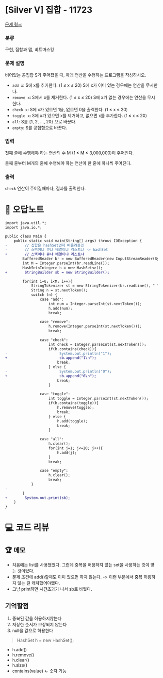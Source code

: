 # [Silver V] 집합 - 11723 

[문제 링크](https://www.acmicpc.net/problem/11723) 

### 분류

구현, 집합과 맵, 비트마스킹

### 문제 설명

<p>비어있는 공집합 S가 주어졌을 때, 아래 연산을 수행하는 프로그램을 작성하시오.</p>

<ul>
	<li><code>add x</code>: S에 x를 추가한다. (1 ≤ x ≤ 20) S에 x가 이미 있는 경우에는 연산을 무시한다.</li>
	<li><code>remove x</code>: S에서 x를 제거한다. (1 ≤ x ≤ 20) S에 x가 없는 경우에는 연산을 무시한다.</li>
	<li><code>check x</code>: S에 x가 있으면 1을, 없으면 0을 출력한다. (1 ≤ x ≤ 20)</li>
	<li><code>toggle x</code>: S에 x가 있으면 x를 제거하고, 없으면 x를 추가한다. (1 ≤ x ≤ 20)</li>
	<li><code>all</code>: S를 {1, 2, ..., 20} 으로 바꾼다.</li>
	<li><code>empty</code>: S를 공집합으로 바꾼다.</li>
</ul>

### 입력 

 <p>첫째 줄에 수행해야 하는 연산의 수 M (1 ≤ M ≤ 3,000,000)이 주어진다.</p>

<p>둘째 줄부터 M개의 줄에 수행해야 하는 연산이 한 줄에 하나씩 주어진다.</p>

### 출력 

 <p><code>check</code> 연산이 주어질때마다, 결과를 출력한다.</p>



#  🚀  오답노트 

```diff
import java.util.*;
import java.io.*;

public class Main {
    public static void main(String[] args) throws IOException {
-        // 집합은 hashSet먼저 떠올려볼것 
-        // 스택이냐 큐냐 배열이냐 리스트냐 -> hashSet
+        // 스택이냐 큐냐 배열이냐 리스트냐 
        BufferedReader br = new BufferedReader(new InputStreamReader(System.in));
        int M = Integer.parseInt(br.readLine());
        HashSet<Integer> h = new HashSet<>();
+        StringBuilder sb = new StringBuilder();
        
        for(int i=0; i<M; i++){
            StringTokenizer st = new StringTokenizer(br.readLine(), " ");
            String n = st.nextToken();
            switch (n) {
                case "add": 
                    int num = Integer.parseInt(st.nextToken());
                    h.add(num);
                    break;                    
                    
                case "remove":
                    h.remove(Integer.parseInt(st.nextToken()));
                    break; 
                    
                case "check":
                    int check = Integer.parseInt(st.nextToken());
                    if(h.contains(check)){
-                        System.out.println("1");
+                        sb.append("1\n");
                        break;
                    } else {
-                        System.out.println("0");
+                        sb.append("0\n");
                        break;
                    }
                    
                case "toggle":
                    int toggle = Integer.parseInt(st.nextToken());
                    if(h.contains(toggle)){
                        h.remove(toggle);
                        break;
                    } else {
                        h.add(toggle);
                        break;
                    }
                
                case "all":
                    h.clear();
                    for(int j=1; j<=20; j++){
                        h.add(j);
                    }
                    break;
                
                case "empty":
                    h.clear();
                    break;
            }
-            
        }
+        System.out.print(sb);
    }
}

```

# 💻 코드 리뷰




 ## 🏆 메모 

- 처음에는 list를 사용했었다. 그런데 중복을 허용하지 않는 set을 사용하는 것이 맞는 것이었다.
- 문제 조건에 add()할때도 이미 있으면 하지 않는다. -> 이런 부분에서 중복 허용하지 않는 걸 캐치했어야했다.
- 그냥 print하면 시간초과가 나서 sb로 바꿨다.

## 기억할점
1. 중복된 값을 허용하지않는다 <br>
2. 저장한 순서가 보장되지 않는다  <br>
3. null을 값으로 허용한다  <br>
> HashSet<Integer> h = new HashSet<Integer>();  
- h.add()
- h.remove()
- h.clear()
- h.size()
- contains(value) <- 숫자 가능 